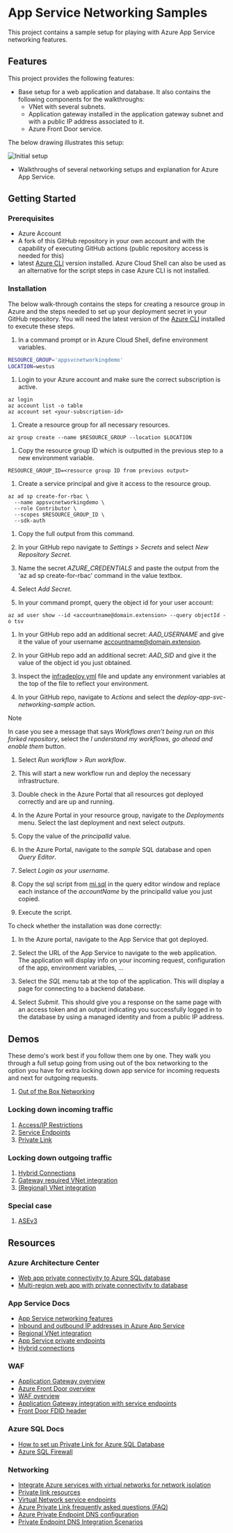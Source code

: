 # App Service Networking Samples

This project contains a sample setup for playing with Azure App Service networking features. 

## Features

This project provides the following features:

* Base setup for a web application and database. It also contains the following components for the walkthroughs: 
  * VNet with several subnets.
  * Application gateway installed in the application gateway subnet and with a public IP address associated to it. 
  * Azure Front Door service.

The below drawing illustrates this setup: 

![Initial setup](media/initial%20setup.svg)

* Walkthroughs of several networking setups and explanation for Azure App Service. 

## Getting Started

### Prerequisites

- Azure Account
- A fork of this GitHub repository in your own account and with the capability of executing GitHub actions (public repository access is needed for this)
- latest [Azure CLI](https://docs.microsoft.com/en-us/cli/azure/install-azure-cli) version installed. Azure Cloud Shell can also be used as an alternative for the script steps in case Azure CLI is not installed. 

### Installation

The below walk-through contains the steps for creating a resource group in Azure and the steps needed to set up your deployment secret in your GitHub repository. 
You will need the latest version of the [Azure CLI](https://docs.microsoft.com/en-us/cli/azure/install-azure-cli) installed to execute these steps.

1. In a command prompt or in Azure Cloud Shell, define environment variables.

```bash
RESOURCE_GROUP='appsvcnetworkingdemo'
LOCATION=westus
```

1. Login to your Azure account and make sure the correct subscription is active. 

```azurecli
az login
az account list -o table
az account set <your-subscription-id>
```

1. Create a resource group for all necessary resources.

```azurecli
az group create --name $RESOURCE_GROUP --location $LOCATION
```

1. Copy the resource group ID which is outputted in the previous step to a new environment variable.

```azurecli
RESOURCE_GROUP_ID=<resource group ID from previous output>
```

1. Create a service principal and give it access to the resource group.

```azure cli
az ad sp create-for-rbac \
  --name appsvcnetworkingdemo \
  --role Contributor \
  --scopes $RESOURCE_GROUP_ID \
  --sdk-auth
```

1. Copy the full output from this command. 

1. In your GitHub repo navigate to *Settings* > *Secrets* and select *New Repository Secret*.

1. Name the secret _AZURE_CREDENTIALS_ and paste the output from the 'az ad sp create-for-rbac' command in the value textbox.

1. Select *Add Secret*.

1. In your command prompt, query the object id for your user account:

```azure cli
az ad user show --id <accountname@domain.extension> --query objectId -o tsv
```

1. In your GitHub repo add an additional secret: _AAD_USERNAME_ and give it the value of your username accountname@domain.extension.  

1. In your GitHub repo add an additional secret: _AAD_SID_ and give it the value of the object id you just obtained.  

1. Inspect the [infradeploy.yml](.github/workflows/infradeploy.yml) file and update any environment variables at the top of the file to reflect your environment.

1. In your GitHub repo, navigate to *Actions* and select the *deploy-app-svc-networking-sample* action.

> [!NOTE]
> In case you see a message that says _Workflows aren’t being run on this forked repository_, select the _I understand my workflows, go ahead and enable them_ button.

1. Select *Run workflow* > *Run workflow*.

1. This will start a new workflow run and deploy the necessary infrastructure.

1. Double check in the Azure Portal that all resources got deployed correctly and are up and running.

1. In the Azure Portal in your resource group, navigate to the _Deployments_ menu. Select the last deployment and next select _outputs_.

1. Copy the value of the _principalId_ value.

1. In the Azure Portal, navigate to the _sample_ SQL database and open _Query Editor_.

1. Select _Login as your username_.

1. Copy the sql script from [mi.sql](deploy/mi.sql) in the query editor window and replace each instance of the _accountName_ by the principalId value you just copied.

1. Execute the script.

To check whether the installation was done correctly:

1. In the Azure portal, navigate to the App Service that got deployed.

1. Select the URL of the App Service to navigate to the web application. The application will display info on your incoming request, configuration of the app, environment variables, ...

1. Select the _SQL_ menu tab at the top of the application. This will display a page for connecting to a backend database.

1. Select _Submit_. This should give you a response on the same page with an access token and an output indicating you successfully logged in to the database by using a managed identity and from a public IP address.

## Demos

These demo's work best if you follow them one by one. They walk you through a full setup going from using out of the box networking to the option you have for extra locking down app service for incoming requests and next for outgoing requests.

1. [Out of the Box Networking](demos/01_outofthebox.md)

### Locking down incoming traffic

1. [Access/IP Restrictions](demos/02_IPrestrictions.md)
1. [Service Endpoints](demos/03_serviceendpoints.md)
1. [Private Link](demos/04_privatelink.md)

### Locking down outgoing traffic

1. [Hybrid Connections](demos/05_Hybirdconnections.md)
1. [Gateway required VNet integration](demos/06_GWrequiredVNetintegration.md)
1. [(Regional) VNet integration](demos/07_RegionalVNetintegration.md)

### Special case

1. [ASEv3](demos/08_ASEv3.md)

## Resources

### Azure Architecture Center

- [Web app private connectivity to Azure SQL database](https://docs.microsoft.com/azure/architecture/example-scenario/private-web-app/private-web-app)
- [Multi-region web app with private connectivity to database](https://docs.microsoft.com/azure/architecture/example-scenario/sql-failover/app-service-private-sql-multi-region)

### App Service Docs

- [App Service networking features](https://docs.microsoft.com/azure/app-service/networking-features)
- [Inbound and outbound IP addresses in Azure App Service](https://docs.microsoft.com/azure/app-service/overview-inbound-outbound-ips)
- [Regional VNet integration](https://docs.microsoft.com/azure/app-service/web-sites-integrate-with-vnet#regional-vnet-integration)
- [App Service private endpoints](https://docs.microsoft.com/azure/app-service/networking/private-endpoint)
- [Hybrid connections](https://docs.microsoft.com/azure/app-service/app-service-hybrid-connections)

### WAF

- [Application Gateway overview](https://docs.microsoft.com/azure/application-gateway/overview)
- [Azure Front Door overview](https://docs.microsoft.com/azure/frontdoor/front-door-overview)
- [WAF overview](https://docs.microsoft.com/azure/web-application-firewall/overview)
- [Application Gateway integration with service endpoints](https://docs.microsoft.com/azure/app-service/networking/app-gateway-with-service-endpoints)
- [Front Door FDID header](https://docs.microsoft.com/azure/frontdoor/front-door-faq#how-do-i-lock-down-the-access-to-my-backend-to-only-azure-front-door-)

### Azure SQL Docs

- [How to set up Private Link for Azure SQL Database](https://docs.microsoft.com/en-us/azure/azure-sql/database/private-endpoint-overview#how-to-set-up-private-link-for-azure-sql-database)
- [Azure SQL Firewall](https://docs.microsoft.com/en-us/azure/azure-sql/database/firewall-create-server-level-portal-quickstart)

### Networking

- [Integrate Azure services with virtual networks for network isolation](https://docs.microsoft.com/azure/virtual-network/vnet-integration-for-azure-services)
- [Private link resources](https://docs.microsoft.com/azure/private-link/private-endpoint-overview#private-link-resource)
- [Virtual Network service endpoints](https://docs.microsoft.com/azure/virtual-network/virtual-network-service-endpoints-overview)
- [Azure Private Link frequently asked questions (FAQ)](https://docs.microsoft.com/azure/private-link/private-link-faq#what-is-the-difference-between-a-service-endpoints-and-a-private-endpoints)
- [Azure Private Endpoint DNS configuration](https://docs.microsoft.com/en-us/azure/private-link/private-endpoint-dns)
- [Private Endpoint DNS Integration Scenarios](https://github.com/dmauser/PrivateLink/tree/master/DNS-Integration-Scenarios)
